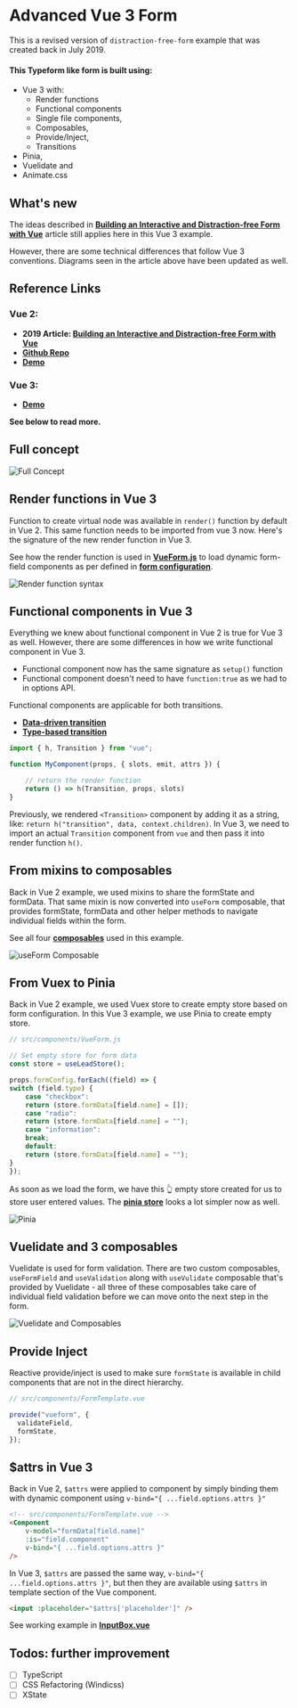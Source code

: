 # Advanced Vue 3 Form 
This is a revised version of `distraction-free-form` example that was created back in July 2019.

#### This Typeform like form is built using:
- Vue 3 with:
    - Render functions
    - Functional components 
    - Single file components,
    - Composables, 
    - Provide/Inject,
    - Transitions
- Pinia,
- Vuelidate and
- Animate.css

## What's new

The ideas described in **[Building an Interactive and Distraction-free Form with Vue](https://medium.com/vue-mastery/building-an-interactive-and-distraction-free-form-with-vue-bfe23907e981)** article still applies here in this Vue 3 example. 

However, there are some technical differences that follow Vue 3 conventions. Diagrams seen in the article above have been updated as well.

## Reference Links

### Vue 2:

- **2019 Article: [Building an Interactive and Distraction-free Form with Vue](https://medium.com/vue-mastery/building-an-interactive-and-distraction-free-form-with-vue-bfe23907e981)**
- **[Github Repo](https://github.com/Krutie/distraction-free-vue-form)**
- **[Demo](http://distraction-free-vue-form.surge.sh/)**

### Vue 3:
- **[Demo](https://advanced-vue3-form.surge.sh/)**

**See below to read more.**

## Full concept

![Full Concept](/docs/images/Full-Concept.png)

## Render functions in Vue 3

Function to create virtual node was available in `render()` function by default in Vue 2. This same function needs to be imported from vue 3 now. Here's the signature of the new render function in Vue 3.

See how the render function is used in **[VueForm.js](src/components/VueForm.js)** to load dynamic form-field components as per defined in **[form configuration](/src/config/config.js)**.

![Render function syntax](/docs/images/Render-Function.png)

## Functional components in Vue 3

Everything we knew about functional component in Vue 2 is true for Vue 3 as well. However, there are some differences in how we write functional component in Vue 3. 

- Functional component now has the same signature as `setup()` function
- Functional component doesn't need to have `function:true` as we had to in options API.

Functional components are applicable for both transitions. 
- **[Data-driven transition](/src/components/Transitions/DataDrivenTransition.js)**
- **[Type-based transition](/src/components/Transitions/TypeBasedTransition.js)**

```js
import { h, Transition } from "vue";

function MyComponent(props, { slots, emit, attrs }) {

    // return the render function
    return () => h(Transition, props, slots)
}
```

Previously, we rendered `<Transition>` component by adding it as a string, like: `return h("transition", data, context.children)`.
In Vue 3, we need to import an actual `Transition` component from `vue` and then pass it into render function `h()`.

## From mixins to composables

Back in Vue 2 example, we used mixins to share the formState and formData. That same mixin is now converted into `useForm` composable, that provides formState, formData and other helper methods to navigate individual fields within the form. 

See all four **[composables](/src/composables)**  used in this example.

![useForm Composable](/docs/images/FormMixins-Methods.png)

## From Vuex to Pinia

Back in Vue 2 example, we used Vuex store to create empty store based on form configuration. In this Vue 3 example, we use Pinia to create empty store. 

```js
// src/components/VueForm.js

// Set empty store for form data
const store = useLeadStore();

props.formConfig.forEach((field) => {
switch (field.type) {
    case "checkbox":
    return (store.formData[field.name] = []);
    case "radio":
    return (store.formData[field.name] = "");
    case "information":
    break;
    default:
    return (store.formData[field.name] = "");
}
});
```

As soon as we load the form, we have this 👆 empty store created for us to store user entered values. The **[pinia store](/src/stores/LeadStore.js)** looks a lot simpler now as well.

![Pinia](/docs/images/Pinia.png)


## Vuelidate and 3 composables

Vuelidate is used for form validation. There are two custom composables, `useFormField` and `useValidation` along with `useVulidate` composable that's provided by Vuelidate - all three of these composables take care of individual field validation before we can move onto the next step in the form.

![Vuelidate and Composables](/docs/images/Form-Template.png)

## Provide Inject

Reactive provide/inject is used to make sure `formState` is available in child components that are not in the direct hierarchy.

```js
// src/components/FormTemplate.vue

provide("vueform", {
  validateField,
  formState,
});
```

## $attrs in Vue 3

Back in Vue 2, `$attrs` were applied to component by simply binding them with dynamic component using 
`v-bind="{ ...field.options.attrs }"`

```html
<!-- src/components/FormTemplate.vue -->
<Component 
    v-model="formData[field.name]" 
    :is="field.component" 
    v-bind="{ ...field.options.attrs }"
/>
```

In Vue 3, `$attrs` are passed the same way, `v-bind="{ ...field.options.attrs }"`, but then they are available using `$attrs` in template section of the Vue component.

```html
<input :placeholder="$attrs['placeholder']" />
```

See working example in **[InputBox.vue](/src/components/FormElements/Fields/InputBox.vue)**

## Todos: further improvement

- [ ] TypeScript
- [ ] CSS Refactoring (Windicss)
- [ ] XState